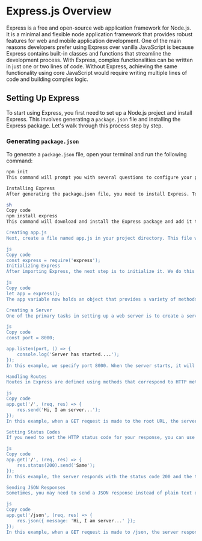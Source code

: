 # Express.js Overview

Express is a free and open-source web application framework for Node.js. It is a minimal and flexible node application framework that provides robust features for web and mobile application development. One of the main reasons developers prefer using Express over vanilla JavaScript is because Express contains built-in classes and functions that streamline the development process. With Express, complex functionalities can be written in just one or two lines of code. Without Express, achieving the same functionality using core JavaScript would require writing multiple lines of code and building complex logic.

## Setting Up Express

To start using Express, you first need to set up a Node.js project and install Express. This involves generating a `package.json` file and installing the Express package. Let's walk through this process step by step.

### Generating `package.json`

To generate a `package.json` file, open your terminal and run the following command:

```sh
npm init
This command will prompt you with several questions to configure your project. For instance, it will ask for the package name (ensure the name is separated by hyphens if it contains multiple words). Follow the prompts and provide the necessary information to complete the setup.

Installing Express
After generating the package.json file, you need to install Express. To do this, run the following command in your terminal:

sh
Copy code
npm install express
This command will download and install the Express package and add it to your project's dependencies.

Creating app.js
Next, create a file named app.js in your project directory. This file will contain all the configuration related to Express.js. To get started, we need to import Express. Note that Express is a third-party package, so we will import it using the require function.

js
Copy code
const express = require('express');
Initializing Express
After importing Express, the next step is to initialize it. We do this by assigning the result of calling the express function to a variable, typically named app.

js
Copy code
let app = express();
The app variable now holds an object that provides a variety of methods we can use to build our Node.js application.

Creating a Server
One of the primary tasks in setting up a web server is to create a server that listens for incoming requests. Express provides a method called listen for this purpose. This method takes two arguments: the port number and a callback function that executes once the server starts and is ready to receive requests.

js
Copy code
const port = 8000;

app.listen(port, () => {
    console.log('Server has started....');
});
In this example, we specify port 8000. When the server starts, it will log "Server has started...." to the console.

Handling Routes
Routes in Express are defined using methods that correspond to HTTP methods (GET, POST, etc.). For example, to handle a GET request to the root URL (/), we use the get method. This method takes two arguments: the URL path and a callback function that defines what happens when a request is made to that path. The callback function itself takes two parameters: req (the request object) and res (the response object).

js
Copy code
app.get('/', (req, res) => {
    res.send('Hi, I am server...');
});
In this example, when a GET request is made to the root URL, the server responds with the text "Hi, I am server...".

Setting Status Codes
If you need to set the HTTP status code for your response, you can use the status method before sending the response.

js
Copy code
app.get('/', (req, res) => {
    res.status(200).send('Same');
});
In this example, the server responds with the status code 200 and the text "Same".

Sending JSON Responses
Sometimes, you may need to send a JSON response instead of plain text or HTML. In such cases, use the json method. This ensures the response content type is set to application/json.

js
Copy code
app.get('/json', (req, res) => {
    res.json({ message: 'Hi, I am server...' });
});
In this example, when a GET request is made to /json, the server responds with a JSON object containing the message "Hi, I am server...".


